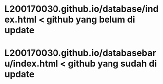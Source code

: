 # L200170030.github.io/database/index.html < github yang belum di update
# L200170030.github.io/databasebaru/index.html < github yang sudah di update
